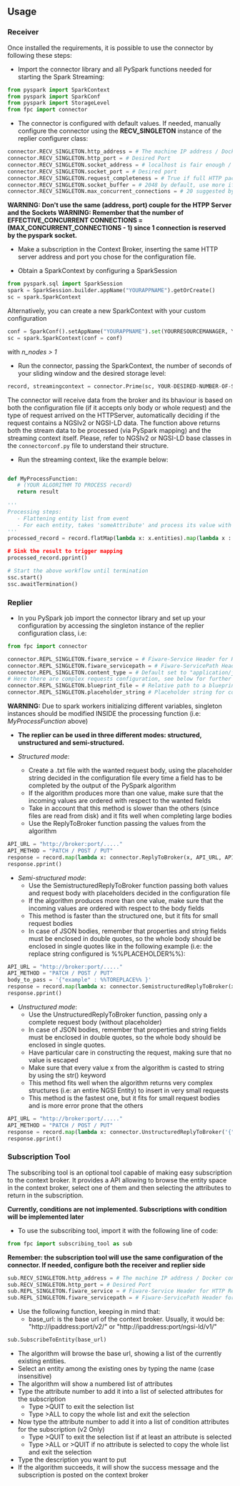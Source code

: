 ## Usage

### Receiver

Once installed the requirements, it is possible to use the connector by following these steps:
- Import the connector library and all PySpark functions needed for starting the Spark Streaming:
```python
from pyspark import SparkContext
from pyspark import SparkConf
from pyspark import StorageLevel
from fpc import connector
```
- The connector is configured with default values. If needed, manually configure the connector using the **RECV_SINGLETON** instance of the replier configurer class:
```python
connector.RECV_SINGLETON.http_address = # The machine IP address / Docker container IP if running in docker
connector.RECV_SINGLETON.http_port = # Desired Port
connector.RECV_SINGLETON.socket_address = # localhost is fair enough / Docker container IP if running in docker
connector.RECV_SINGLETON.socket_port = # Desired port
connector.RECV_SINGLETON.request_completeness = # True if full HTTP packet is needed / False if only body strings are needed
connector.RECV_SINGLETON.socket_buffer = # 2048 by default, use more if needed
connector.RECV_SINGLETON.max_concurrent_connections = # 20 suggested by default, use more if needed. 
```
**WARNING: Don't use the same (address, port) couple for the HTPP Server and the Sockets**
**WARNING: Remember that the number of EFFECTIVE_CONCURRENT CONNECTIONS = (MAX_CONCURRENT_CONNECTIONS - 1) since 1 connection is reserved by the pyspark socket.**
  
- Make a subscription in the Context Broker, inserting the same HTTP server address and port you chose for the configuration file.

- Obtain a SparkContext by configuring a SparkSession
```python
from pyspark.sql import SparkSession
spark = SparkSession.builder.appName("YOURAPPNAME").getOrCreate()
sc = spark.SparkContext
```
Alternatively, you can create a new SparkContext with your custom configuration
```python
conf = SparkConf().setAppName("YOURAPPNAME").set(YOURRESOURCEMANAGER, YOURMASTERADDRESS[n_nodes])
sc = spark.SparkContext(conf = conf)
```
with *n_nodes > 1*

- Run the connector, passing the SparkContext, the number of seconds of your sliding window and the desired storage level:
```python
record, streamingcontext = connector.Prime(sc, YOUR-DESIRED-NUMBER-OF-SECONDS, StorageLevel.MEMORY_AND_DISK_2)
```
The connector will receive data from the broker and its bhaviour is based on both the configuration file (if it accepts only body or whole request) and the type of request arrived on the HTTPServer, automatically deciding if the request contains a NGSIv2 or NGSI-LD data. The function above returns both the stream data to be processed (via PySpark mapping) and the streaming context itself. Please, refer to NGSIv2 or NGSI-LD base classes in the `connectorconf.py` file to understand their structure.

- Run the streaming context, like the example below:
```python

def MyProcessFunction:
   # (YOUR ALGORITHM TO PROCESS record)
   return result
   
'''
Processing steps:
   - Flattening entity list from event
   - For each entity, takes 'someAttribute' and process its value with the previously defined function
'''
processed_record = record.flatMap(lambda x: x.entities).map(lambda x : MyProcessFunction(x.attrs['someAttribute].value))

# Sink the result to trigger mapping
processed_record.pprint()

# Start the above workflow until termination
ssc.start()
ssc.awaitTermination()
```

### Replier


- In you PySpark job import the connector library and set up your configuration by accessing the singleton instance of the replier configuration class, i.e:
```python
from fpc import connector

connector.REPL_SINGLETON.fiware_service = # Fiware-Service Header for HTTP Requests
connector.REPL_SINGLETON.fiware_servicepath = # Fiware-ServicePath Header for HTTP Requests
connector.REPL_SINGLETON.content_type = # Default set to "application/json; charset=utf-8"
# Here there are complex requests configuration, see below for further details
connector.REPL_SINGLETON.blueprint_file = # Relative path to a blueprint file for complex requests
connector.REPL_SINGLETON.placeholder_string # Placeholder string for complex requests
```
**WARNING:** Due to spark workers initializing different variables, singleton instances should be modified INSIDE the processing function (i.e: *MyProcessFunction* above)


- **The replier can be used in three different modes: structured, unstructured and semi-structured.**

- *Structured mode*:
   - Create a .txt file with the wanted request body, using the placeholder string decided in the configuration file every time a field has to be completed by the output of the PySpark algorithm
   - If the algorithm produces more than one value, make sure that the incoming values are ordered with respect to the wanted fields
   - Take in account that this method is slower than the others (since files are read from disk) and it fits well when completing large bodies
   - Use the ReplyToBroker function passing the values from the algorithm
```python
API_URL = "http://broker:port/....."
API_METHOD = "PATCH / POST / PUT" 
response = record.map(lambda x: connector.ReplyToBroker(x, API_URL, API_METHOD))
response.pprint()
```

- *Semi-structured mode*: 
   - Use the SemistructuredReplyToBroker function passing both values and request body with placeholders decided in the configuration file
   - If the algorithm produces more than one value, make sure that the incoming values are ordered with respect to the body fields
   - This method is faster than the structured one, but it fits for small request bodies
   - In case of JSON bodies, remember that properties and string fields must be enclosed in double quotes, so the whole body should be enclosed in single quotes like in the following example (i.e: the replace string configured is %%PLACEHOLDER%%):

```python
API_URL = "http://broker:port/....."
API_METHOD = "PATCH / POST / PUT" 
body_to_pass = '{"example" : %%TOREPLACE%% }'
response = record.map(lambda x: connector.SemistructuredReplyToBroker(x, body_to_pass, API_URL, API_METHOD))
response.pprint()
```

- *Unstructured mode*: 
   - Use the UnstructuredReplyToBroker function, passing only a complete request body (without placeholder)
   - In case of JSON bodies, remember that properties and string fields must be enclosed in double quotes, so the whole body should be enclosed in single quotes.
   - Have particular care in constructing the request, making sure that no value is escaped
   - Make sure that every value x from the algorithm is casted to string by using the str() keyword
   - This method fits well when the algorithm returns very complex structures (i.e: an entire NGSI Entity) to insert in very small requests
   - This method is the fastest one, but it fits for small request bodies and is more error prone that the others

```python
API_URL = "http://broker:port/....."
API_METHOD = "PATCH / POST / PUT" 
response = record.map(lambda x: connector.UnstructuredReplyToBroker('{"price" :' + str(x.attrs["price"].value) +' }', API_URL, API_METHOD))
response.pprint()
```


### Subscription Tool

The subscribing tool is an optional tool capable of making easy subscription to the context broker. It provides a API allowing to browse the entity space in the context broker, select one of them and then selecting the attributes to return in the subscription.

**Currently, conditions are not implemented. Subscriptions with condition will be implemented later**

- To use the subscribing tool, import it with the following line of code:
```python
from fpc import subscribing_tool as sub
```
**Remember: the subscription tool will use the same configuration of the connector. If needed, configure both the receiver and replier side**
```python
sub.RECV_SINGLETON.http_address = # The machine IP address / Docker container IP if running in docker
sub.RECV_SINGLETON.http_port = # Desired Port
sub.REPL_SINGLETON.fiware_service = # Fiware-Service Header for HTTP Requests
sub.REPL_SINGLETON.fiware_servicepath = # Fiware-ServicePath Header for HTTP Requests
```

- Use the following function, keeping in mind that:
   - base_url: is the base url of the context broker. Usually, it would be: "http://ipaddress:port/v2/" or "http://ipaddress:port/ngsi-ld/v1/"
```python
sub.SubscribeToEntity(base_url)
```

- The algorithm will browse the base url, showing a list of the currently existing entities.
- Select an entity among the existing ones by typing the name (case insensitive)
- The algorithm will show a numbered list of attributes 
- Type the attribute number to add it into a list of selected attributes for the subscription
   - Type >QUIT to exit the selection list
   - Type >ALL to copy the whole list and exit the selection
- Now type the attribute number to add it into a list of condition attributes for the subscription (v2 Only)
   - Type >QUIT to exit the selection list if at least an attribute is selected
   - Type >ALL or >QUIT if no attribute is selected to copy the whole list and exit the selection
- Type the description you want to put
- If the algorithm succeeds, it will show the success message and the subscription is posted on the context broker
